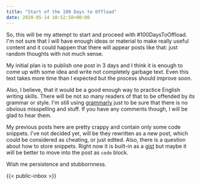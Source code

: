 ```yaml
---
title: "Start of the 100 Days to Offload"
date: 2020-05-14 10:52:58+00:00
---
```

 So, this will be my attempt to start and proceed with #100DaysToOffload. I'm not sure that I will have enough ideas or material to make really useful content and it could happen that there will appear posts like that: just random thoughts with not much sense.

My initial plan is to publish one post in 3 days and I think it is enough to come up with some idea and write not completely garbage text. Even this text takes more time than I expected but the process should improve soon.

Also, I believe, that it would be a good enough way to practice English writing skills. There will be not so many readers of that to be offended by its grammar or style. I'm still using [grammarly](https://grammarly.com) just to be sure that there is no obvious misspelling and stuff. If you have any comments though, I will be glad to hear them.

My previous posts here are pretty crappy and contain only some code snippets. I've not decided yet, will be they rewritten as a new post, which could be considered as cheating, or just edited. Also, there is a question about how to store snippets. Right now it is built-in as a [gist](https://gist.github.com/) but maybe it will be better to move into the post as `code` block.

Wish me persistence and stubbornness.
 

 {{< public-inbox \>}}